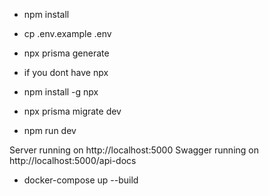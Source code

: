 - npm install
  
- cp .env.example .env
  
- npx prisma generate
  
* if you dont have npx

- npm install -g npx
  
- npx prisma migrate dev

- npm run dev

Server running on http://localhost:5000
Swagger running on http://localhost:5000/api-docs

- docker-compose up --build

